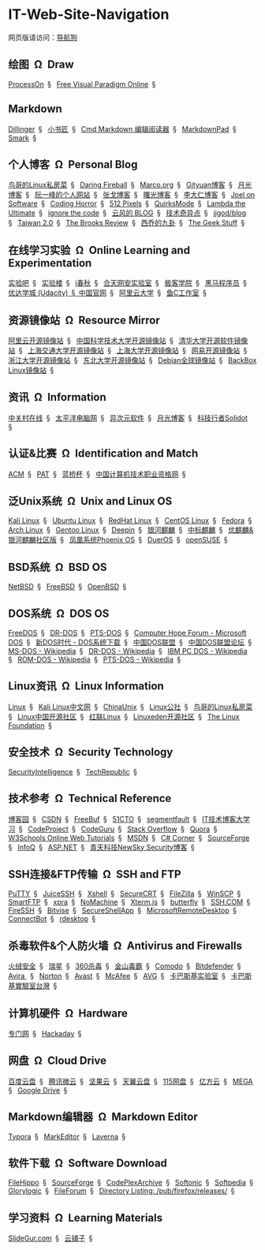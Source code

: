 # IT-Web-Site-Navigation

网页版请访问：[导航狗](https://daohanggou.cn/)


## 绘图&ensp;&Omega;&ensp;Draw

[ProcessOn](https://www.processon.com/ "可以绘制网络拓扑图，思维导图等")&ensp;&sect;&ensp;
[Free Visual Paradigm Online](https://online.visual-paradigm.com/solutions/free-visual-paradigm-online/)&ensp;&sect;&ensp;


## Markdown

[Dillinger](https://dillinger.io/)&ensp;&sect;&ensp;
[小书匠](http://markdown.xiaoshujiang.com/)&ensp;&sect;&ensp;
[Cmd Markdown 编辑阅读器](https://www.zybuluo.com/mdeditor)&ensp;&sect;&ensp;
[MarkdownPad](http://www.markdownpad.com/)&ensp;&sect;&ensp;
[Smark](http://git.oschina.net/elerao/Smark)&ensp;&sect;&ensp;


## 个人博客&ensp;&Omega;&ensp;Personal Blog

[鸟哥的Linux私房菜](http://linux.vbird.org/)&ensp;&sect;&ensp;
[Daring Fireball](https://daringfireball.net/)&ensp;&sect;&ensp;
[Marco.org](https://marco.org/)&ensp;&sect;&ensp;
[Gityuan博客](http://gityuan.com/)&ensp;&sect;&ensp;
[月光博客](http://www.williamlong.info/)&ensp;&sect;&ensp;
[阮一峰的个人网站](http://www.ruanyifeng.com/)&ensp;&sect;&ensp;
[张戈博客](https://zhangge.net/)&ensp;&sect;&ensp;
[曙光博客](https://www.ezloo.com/)&ensp;&sect;&ensp;
[李大仁博客](https://www.lidaren.com/)&ensp;&sect;&ensp;
[Joel on Software](https://www.joelonsoftware.com/)&ensp;&sect;&ensp;
[Coding Horror](https://blog.codinghorror.com/)&ensp;&sect;&ensp;
[512 Pixels](https://512pixels.net/)&ensp;&sect;&ensp;
[QuirksMode](https://quirksmode.org/)&ensp;&sect;&ensp;
[Lambda the Ultimate](http://lambda-the-ultimate.org/)&ensp;&sect;&ensp;
[ignore the code](http://ignorethecode.net/blog/)&ensp;&sect;&ensp;
[云风的 BLOG](https://blog.codingnow.com/)&ensp;&sect;&ensp;
[技术奇异点](https://techsingular.net/)&ensp;&sect;&ensp;
[jjgod/blog](http://blog.jjgod.org/)&ensp;&sect;&ensp;
[Taiwan 2.0](http://taiwan.chtsai.org/)&ensp;&sect;&ensp;
[The Brooks Review](https://brooksreview.net/)&ensp;&sect;&ensp;
[西乔的九卦](http://blog.xiqiao.info/)&ensp;&sect;&ensp;
[The Geek Stuff](https://www.thegeekstuff.com/)&ensp;&sect;&ensp;

## 在线学习实验&ensp;&Omega;&ensp;Online Learning and Experimentation

[实验吧](http://www.shiyanbar.com/)&ensp;&sect;&ensp;
[实验楼](https://www.shiyanlou.com/)&ensp;&sect;&ensp;
[i春秋](https://www.ichunqiu.com/)&ensp;&sect;&ensp;
[合天网安实验室](http://www.hetianlab.com/)&ensp;&sect;&ensp;
[极客学院](http://www.jikexueyuan.com/)&ensp;&sect;&ensp;
[黑马程序员](http://www.itheima.com/)&ensp;&sect;&ensp;
[优达学城 (Udacity)&ensp;&sect;&ensp;中国官网](https://cn.udacity.com/)&ensp;&sect;&ensp;
[阿里云大学](https://edu.aliyun.com/)&ensp;&sect;&ensp;
[鱼C工作室](http://fishc.com/)&ensp;&sect;&ensp;

## 资源镜像站&ensp;&Omega;&ensp;Resource Mirror

[阿里云开源镜像站](http://mirrors.aliyun.com/)&ensp;&sect;&ensp;
[中国科学技术大学开源镜像站](http://mirrors.ustc.edu.cn/)&ensp;&sect;&ensp;
[清华大学开源软件镜像站](https://mirrors.tuna.tsinghua.edu.cn/)&ensp;&sect;&ensp;
[上海交通大学开源镜像站](http://ftp.sjtu.edu.cn/)&ensp;&sect;&ensp;
[上海大学开源镜像站](https://mirrors.shu.edu.cn/)&ensp;&sect;&ensp;
[网易开源镜像站](http://mirrors.163.com/)&ensp;&sect;&ensp;
[浙江大学开源镜像站](http://mirrors.zju.edu.cn/)&ensp;&sect;&ensp;
[东北大学开源镜像站](http://mirror.neu.edu.cn/)&ensp;&sect;&ensp;
[Debian全球镜像站](http://www.debian.org/mirror/list)&ensp;&sect;&ensp;
[BackBox Linux镜像站](http://mirror3.mirror.garr.it/mirrors/backbox/)&ensp;&sect;&ensp;

## 资讯&ensp;&Omega;&ensp;Information

[中关村在线](http://www.zol.com.cn/)&ensp;&sect;&ensp;
[太平洋电脑网](https://www.pconline.com.cn/)&ensp;&sect;&ensp;
[异次元软件](http://www.iplaysoft.com/)&ensp;&sect;&ensp;
[月光博客](http://www.williamlong.info/)&ensp;&sect;&ensp;
[科技行者Solidot](https://www.solidot.org/)&ensp;&sect;&ensp;

## 认证&比赛&ensp;&Omega;&ensp;Identification and Match

[ACM](https://www.acm.org/)&ensp;&sect;&ensp;
[PAT](https://www.patest.cn/)&ensp;&sect;&ensp;
[蓝桥杯](http://dasai.lanqiao.cn/)&ensp;&sect;&ensp;
[中国计算机技术职业资格网](http://www.ruankao.org.cn/)&ensp;&sect;&ensp;

## 泛Unix系统&ensp;&Omega;&ensp;Unix and Linux OS

[Kali Linux](https://www.kali.org/)&ensp;&sect;&ensp;
[Ubuntu Linux](https://www.ubuntu.com/index_kylin)&ensp;&sect;&ensp;
[RedHat Linux](https://access.redhat.com/)&ensp;&sect;&ensp;
[CentOS Linux](https://www.centos.org/)&ensp;&sect;&ensp;
[Fedora](https://getfedora.org/)&ensp;&sect;&ensp;
[Arch Linux](https://www.archlinux.org/)&ensp;&sect;&ensp;
[Gentoo Linux](https://www.gentoo.org/)&ensp;&sect;&ensp;
[Deepin](https://www.deepin.org/)&ensp;&sect;&ensp;
[银河麒麟](http://www.kylinos.cn/)&ensp;&sect;&ensp;
[中标麒麟](http://www.cs2c.com.cn/)&ensp;&sect;&ensp;
[优麒麟&银河麒麟社区版](https://www.ubuntukylin.com/)&ensp;&sect;&ensp;
[凤凰系统Phoenix OS](http://www.phoenixos.com/)&ensp;&sect;&ensp;
[DuerOS](https://dueros.baidu.com/)&ensp;&sect;&ensp;
[openSUSE](https://www.opensuse.org/)&ensp;&sect;&ensp;

## BSD系统&ensp;&Omega;&ensp;BSD OS

[NetBSD](http://www.netbsd.org/)&ensp;&sect;&ensp;
[FreeBSD](https://www.freebsd.org/)&ensp;&sect;&ensp;
[OpenBSD](http://www.openbsd.org/)&ensp;&sect;&ensp;


## DOS系统&ensp;&Omega;&ensp;DOS OS

[FreeDOS](http://www.freedos.org/)&ensp;&sect;&ensp;
[DR-DOS](http://drdos.com/)&ensp;&sect;&ensp;
[PTS-DOS](http://phystechsoft.ru/pts-dos)&ensp;&sect;&ensp;
[Computer Hope Forum - Microsoft DOS](https://www.computerhope.com/forum/index.php/board,2.0.html)&ensp;&sect;&ensp;
[新DOS时代 - DOS系统下载](http://www.cn-dos.net/newdos/doswarea.htm)&ensp;&sect;&ensp;
[中国DOS联盟](http://cndos.fam.cx/)&ensp;&sect;&ensp;
[中国DOS联盟论坛](http://cndos.fam.cx/forum/)&ensp;&sect;&ensp;
[MS-DOS - Wikipedia](https://en.wikipedia.org/wiki/MS-DOS)&ensp;&sect;&ensp;
[DR-DOS - Wikipedia](https://en.wikipedia.org/wiki/DR-DOS)&ensp;&sect;&ensp;
[IBM PC DOS - Wikipedia](https://en.wikipedia.org/wiki/IBM_PC_DOS)&ensp;&sect;&ensp;
[ROM-DOS - Wikipedia](https://en.wikipedia.org/wiki/Datalight#ROM-DOS)&ensp;&sect;&ensp;
[PTS-DOS - Wikipedia](https://en.wikipedia.org/wiki/PTS-DOS)&ensp;&sect;&ensp;

## Linux资讯&ensp;&Omega;&ensp;Linux Information

[Linux](https://www.linux.org/)&ensp;&sect;&ensp;
[Kali Linux中文网](http://www.kali.org.cn/)&ensp;&sect;&ensp;
[ChinaUnix](http://www.chinaunix.net/)&ensp;&sect;&ensp;
[Linux公社](http://www.linuxidc.com/)&ensp;&sect;&ensp;
[鸟哥的Linux私房菜](http://linux.vbird.org/)&ensp;&sect;&ensp;
[Linux中国开源社区](https://linux.cn/)&ensp;&sect;&ensp;
[红联Linux](http://www.linuxdiyf.com/)&ensp;&sect;&ensp;
[Linuxeden开源社区](http://www.linuxeden.com/)&ensp;&sect;&ensp;
[The Linux Foundation](https://www.linuxfoundation.org/)&ensp;&sect;&ensp;

## 安全技术&ensp;&Omega;&ensp;Security Technology

[SecurityIntelligence](https://securityintelligence.com/)&ensp;&sect;&ensp;
[TechRepublic](https://www.techrepublic.com/)&ensp;&sect;&ensp;

## 技术参考&ensp;&Omega;&ensp;Technical Reference

[博客园](https://www.cnblogs.com/)&ensp;&sect;&ensp;
[CSDN](https://www.csdn.net/)&ensp;&sect;&ensp;
[FreeBuf](http://www.freebuf.com/)&ensp;&sect;&ensp;
[51CTO](http://www.51cto.com/)&ensp;&sect;&ensp;
[segmentfault](https://segmentfault.com/)&ensp;&sect;&ensp;
[IT技术博客大学习](http://blogread.cn/it/)&ensp;&sect;&ensp;
[CodeProject](https://www.codeproject.com/)&ensp;&sect;&ensp;
[CodeGuru](https://www.codeguru.com/)&ensp;&sect;&ensp;
[Stack Overflow](https://stackoverflow.com/)&ensp;&sect;&ensp;
[Quora](https://www.quora.com/)&ensp;&sect;&ensp;
[W3Schools Online Web Tutorials](https://www.w3schools.com/)&ensp;&sect;&ensp;
[MSDN](https://msdn.microsoft.com/en-us/)&ensp;&sect;&ensp;
[C# Corner](https://www.c-sharpcorner.com/)&ensp;&sect;&ensp;
[SourceForge](https://sourceforge.net/)&ensp;&sect;&ensp;
[InfoQ](https://www.infoq.com/)&ensp;&sect;&ensp;
[ASP.NET](https://www.asp.net/)&ensp;&sect;&ensp;
[青天科技NewSky Security博客](https://blogcn.newskysecurity.com/)&ensp;&sect;&ensp;

## SSH连接&FTP传输&ensp;&Omega;&ensp;SSH and FTP

[PuTTY](https://www.putty.org/)&ensp;&sect;&ensp;
[JuiceSSH](https://juicessh.com/)&ensp;&sect;&ensp;
[Xshell](http://www.netsarang.com/products/xsh_overview.html)&ensp;&sect;&ensp;
[SecureCRT](https://www.vandyke.com/products/securecrt/)&ensp;&sect;&ensp;
[FileZilla](https://filezilla-project.org/)&ensp;&sect;&ensp;
[WinSCP](https://winscp.net/eng/index.php)&ensp;&sect;&ensp;
[SmartFTP](https://www.smartftp.com/)&ensp;&sect;&ensp;
[xpra](https://www.xpra.org/)&ensp;&sect;&ensp;
[NoMachine](https://www.nomachine.com/)&ensp;&sect;&ensp;
[Xterm.js](https://xtermjs.org/)&ensp;&sect;&ensp;
[butterfly](https://github.com/paradoxxxzero/butterfly)&ensp;&sect;&ensp;
[SSH.COM](https://www.ssh.com/ssh)&ensp;&sect;&ensp;
[FireSSH](http://firessh.net/)&ensp;&sect;&ensp;
[Bitvise](https://www.bitvise.com/)&ensp;&sect;&ensp;
[SecureShellApp](https://chrome.google.com/webstore/detail/secure-shell-app/pnhechapfaindjhompbnflcldabbghjo)&ensp;&sect;&ensp;
[MicrosoftRemoteDesktop](https://www.microsoft.com/en-us/p/microsoft-remote-desktop/9wzdncrfj3ps)&ensp;&sect;&ensp;
[ConnectBot](https://connectbot.org/)&ensp;&sect;&ensp;
[rdesktop](http://www.rdesktop.org/)&ensp;&sect;&ensp;

## 杀毒软件&个人防火墙&ensp;&Omega;&ensp;Antivirus and Firewalls

[火绒安全](https://www.huorong.cn/)&ensp;&sect;&ensp;
[瑞星](http://www.rising.com.cn/)&ensp;&sect;&ensp;
[360杀毒](http://sd.360.cn/)&ensp;&sect;&ensp;
[金山毒霸](http://www.ijinshan.com/)&ensp;&sect;&ensp;
[Comodo](https://www.comodo.com/)&ensp;&sect;&ensp;
[Bitdefender](https://www.bitdefender.com/)&ensp;&sect;&ensp;
[Avira ](https://www.avira.com)&ensp;&sect;&ensp;
[Norton](https://norton.com/)&ensp;&sect;&ensp;
[Avast](https://www.avast.com)&ensp;&sect;&ensp;
[McAfee](https://www.mcafee.com)&ensp;&sect;&ensp;
[AVG](https://www.avg.com)&ensp;&sect;&ensp;
[卡巴斯基实验室](https://www.kaspersky.com.cn/)&ensp;&sect;&ensp;
[卡巴斯基實驗室台灣](https://www.kaspersky.com.tw/)&ensp;&sect;&ensp;

## 计算机硬件&ensp;&Omega;&ensp;Hardware

[专门网](https://www.51nb.com/)&ensp;&sect;&ensp;
[Hackaday](https://hackaday.com/)&ensp;&sect;&ensp;

## 网盘&ensp;&Omega;&ensp;Cloud Drive

[百度云盘](https://pan.baidu.com/)&ensp;&sect;&ensp;
[腾讯微云](https://www.weiyun.com/)&ensp;&sect;&ensp;
[坚果云](https://www.jianguoyun.com/)&ensp;&sect;&ensp;
[天翼云盘](http://cloud.189.cn/)&ensp;&sect;&ensp;
[115网盘](http://115.com/)&ensp;&sect;&ensp;
[亿方云](https://www.fangcloud.com/)&ensp;&sect;&ensp;
[MEGA](https://mega.co.nz/)&ensp;&sect;&ensp;
[Google Drive](https://www.google.com/drive/)&ensp;&sect;&ensp;

## Markdown编辑器&ensp;&Omega;&ensp;Markdown Editor

[Typora](https://www.typora.io/)&ensp;&sect;&ensp;
[MarkEditor](https://www.markeditor.com/)&ensp;&sect;&ensp;
[Laverna](https://laverna.cc/)&ensp;&sect;&ensp;

## 软件下载&ensp;&Omega;&ensp;Software Download

[FileHippo](https://filehippo.com/)&ensp;&sect;&ensp;
[SourceForge](https://sourceforge.net/)&ensp;&sect;&ensp;
[CodePlexArchive](https://archive.codeplex.com/)&ensp;&sect;&ensp;
[Softonic](https://en.softonic.com/)&ensp;&sect;&ensp;
[Softpedia](http://www.softpedia.com/)&ensp;&sect;&ensp;
[Glorylogic](http://www.glorylogic.com/)&ensp;&sect;&ensp;
[FileForum](https://fileforum.betanews.com/)&ensp;&sect;&ensp;
[Directory Listing: /pub/firefox/releases/](http://ftp.mozilla.org/pub/firefox/releases/ "FireFox 浏览器发行版历史版本官方下载地址")&ensp;&sect;&ensp;

## 学习资料&ensp;&Omega;&ensp;Learning Materials

[SlideGur.com](http://slidegur.com/)&ensp;&sect;&ensp;
[云铺子](http://www.yunpuzi.net/)&ensp;&sect;&ensp;